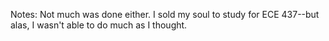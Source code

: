 Notes: Not much was done either. I sold my soul to study for ECE 437--but alas, I wasn't able to do much as I thought. 
